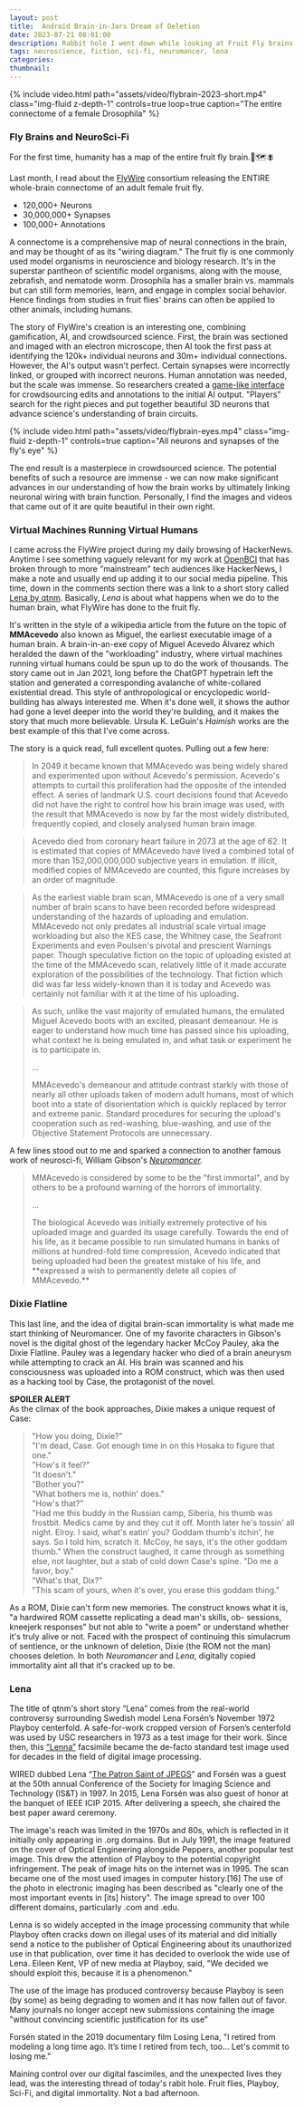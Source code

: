 ```yaml
---
layout: post
title:  Android Brain-in-Jars Dream of Deletion
date: 2023-07-21 08:01:00
description: Rabbit hole I went down while looking at Fruit Fly brains
tags: neuroscience, fiction, sci-fi, neuromancer, lena
categories: 
thumbnail: 
---
```


{% include video.html path="assets/video/flybrain-2023-short.mp4" class="img-fluid z-depth-1" controls=true loop=true caption="The entire connectome of a female Drosophila" %} 

### Fly Brains and NeuroSci-Fi
For the first time, humanity has a map of the entire fruit fly brain.:brain::world_map::fly:

Last month, I read about the [FlyWire](flywire.ai) consortium releasing the ENTIRE whole-brain connectome of an adult female fruit fly.

- 120,000+ Neurons
- 30,000,000+ Synapses
- 100,000+ Annotations

A connectome is a comprehensive map of neural connections in the brain, and may be thought of as its "wiring diagram." The fruit fly is one commonly used model organisms in neuroscience and biology research. It's in the superstar pantheon of scientific model organisms, along with the mouse, zebrafish, and nematode worm. Drosophila has a smaller brain vs. mammals but can still form memories, learn, and engage in complex social behavior. Hence findings from studies in fruit flies' brains can often be applied to other animals, including humans. 

The story of FlyWire's creation is an interesting one, combining gamification, AI, and crowdsourced science. First, the brain was sectioned and imaged with an electron microscope, then AI took the first pass at identifying the 120k+ individual neurons and 30m+ individual connections. However, the AI's output wasn't perfect. Certain synapses were incorrectly linked, or grouped with incorrect neurons. Human annotation was needed, but the scale was immense. So researchers created a [game-like interface](http://edit.flywire.ai) for crowdsourcing edits and annotations to the initial AI output. "Players" search for the right pieces and put together beautiful 3D neurons that advance science's understanding of brain circuits.

{% include video.html path="assets/video/flybrain-eyes.mp4" class="img-fluid z-depth-1" controls=true caption="All neurons and synapses of the fly's eye" %}

The end result is a masterpiece in crowdsourced science. The potential benefits of such a resource are immense - we can now make significant advances in our understanding of how the brain works by ultimately linking neuronal wiring with brain function. Personally, I find the images and videos that came out of it are quite beautiful in their own right. 

### Virtual Machines Running Virtual Humans

I came across the FlyWire project during my daily browsing of HackerNews. Anytime I see something vaguely relevant for my work at [OpenBCI](https://openbci.com) that has broken through to more "mainstream" tech audiences like HackerNews, I make a note and usually end up adding it to our social media pipeline. This time, down in the comments section there was a link to a short story called [Lena by qtnm](https://qntm.org/mmacevedo). Basically, *Lena* is about what happens when we do to the human brain, what FlyWire has done to the fruit fly. 

It's written in the style of a wikipedia article from the future on the topic of **MMAcevedo** also known as Miguel, the earliest executable image of a human brain. A brain-in-an-exe copy of Miguel Acevedo Álvarez which heralded the dawn of the "workloading" industry, where virtual machines running virtual humans could be spun up to do the work of thousands. The story came out in Jan 2021, long before the ChatGPT hypetrain left the station and generated a corresponding avalanche of white-collared existential dread. This style of anthropological or encyclopedic world-building has always interested me. When it's done well, it shows the author had gone a level deeper into the world they're building, and it makes the story that much more believable. Ursula K. LeGuin's *Haimish* works are the best example of this that I've come across. 

The story is a quick read, full excellent quotes. Pulling out a few here:

>  In 2049 it became known that MMAcevedo was being widely shared and experimented upon without Acevedo's permission. Acevedo's attempts to curtail this proliferation had the opposite of the intended effect. A series of landmark U.S. court decisions found that Acevedo did not have the right to control how his brain image was used, with the result that MMAcevedo is now by far the most widely distributed, frequently copied, and closely analysed human brain image.

>Acevedo died from coronary heart failure in 2073 at the age of 62. It is estimated that copies of MMAcevedo have lived a combined total of more than 152,000,000,000 subjective years in emulation. If illicit, modified copies of MMAcevedo are counted, this figure increases by an order of magnitude.

>As the earliest viable brain scan, MMAcevedo is one of a very small number of brain scans to have been recorded before widespread understanding of the hazards of uploading and emulation. MMAcevedo not only predates all industrial scale virtual image workloading but also the KES case, the Whitney case, the Seafront Experiments and even Poulsen's pivotal and prescient Warnings paper. Though speculative fiction on the topic of uploading existed at the time of the MMAcevedo scan, relatively little of it made accurate exploration of the possibilities of the technology. That fiction which did was far less widely-known than it is today and Acevedo was certainly not familiar with it at the time of his uploading.

>As such, unlike the vast majority of emulated humans, the emulated Miguel Acevedo boots with an excited, pleasant demeanour. He is eager to understand how much time has passed since his uploading, what context he is being emulated in, and what task or experiment he is to participate in. 
><p>...</p>
>MMAcevedo's demeanour and attitude contrast starkly with those of nearly all other uploads taken of modern adult humans, most of which boot into a state of disorientation which is quickly replaced by terror and extreme panic. Standard procedures for securing the upload's cooperation such as red-washing, blue-washing, and use of the Objective Statement Protocols are unnecessary.

A few lines stood out to me and sparked a connection to another famous work of neurosci-fi, William Gibson's *[Neuromancer](https://en.wikipedia.org/wiki/Neuromancer).*

>MMAcevedo is considered by some to be the "first immortal", and by others to be a profound warning of the horrors of immortality.
><p>...</p>
>The biological Acevedo was initially extremely protective of his uploaded image and guarded its usage carefully. Towards the end of his life, as it became possible to run simulated humans in banks of millions at hundred-fold time compression, Acevedo indicated that being uploaded had been the greatest mistake of his life, and **expressed a wish to permanently delete all copies of MMAcevedo.**

### Dixie Flatline

This last line, and the idea of digital brain-scan immortality is what made me start thinking of Neuromancer. One of my favorite characters in Gibson's novel is the digital ghost of the legendary hacker McCoy Pauley, aka the Dixie Flatline. Pauley was a legendary hacker who died of a brain aneurysm while attempting to crack an AI. His brain was scanned and his consciousness was uploaded into a ROM construct, which was then used as a hacking tool by Case, the protagonist of the novel.

**SPOILER ALERT**<br/>
As the climax of the book approaches, Dixie makes a unique request of Case:

>"How you doing, Dixie?"<br/>
>"I'm dead, Case. Got enough time in on this Hosaka to
figure that one."<br/>
>"How's it feel?"<br/>
>"It doesn't."<br/>
>"Bother you?"<br/>
>"What bothers me is, nothin' does."<br/>
>"How's that?"<br/>
>"Had me this buddy in the Russian camp, Siberia, his thumb
was frostbit. Medics came by and they cut it off. Month later
he's tossin' all night. Elroy. l said, what's eatin' you? Goddam
thumb's itchin', he says. So l told him, scratch it. McCoy, he
says, it's the other goddam thumb." When the construct laughed,
it came through as something else, not laughter, but a stab of
cold down Case's spine. "Do me a favor, boy."<br/>
>"What's that, Dix?"<br/>
>"This scam of yours, when it's over, you erase this goddam
thing."

As a ROM, Dixie can't form new memories. The construct knows what it is, "a hardwired ROM cassette replicating a dead man's skills, ob-
sessions, kneejerk responses" but not able to "write a poem" or understand whether it's truly alive or not. Faced with the prospect of continuing this simulacrum of sentience, or the unknown of deletion, Dixie (the ROM not the man) chooses deletion. In both *Neuromancer* and *Lena*, digitally copied immortality aint all that it's cracked up to be.

### Lena 

The title of qtnm's short story “Lena” comes from the real-world controversy surrounding Swedish model Lena Forsén’s November 1972 Playboy centerfold. A safe-for-work cropped version of Forsen’s centerfold was used by USC researchers in 1973 as a test image for their work. Since then, this [“Lenna”](https://en.wikipedia.org/wiki/Lenna) facsimile became the de-facto standard test image used for decades in the field of digital image processing. 

WIRED dubbed Lena “[The Patron Saint of JPEGS](https://www.wired.com/story/finding-lena-the-patron-saint-of-jpegs/)” and Forsén was a guest at the 50th annual Conference of the Society for Imaging Science and Technology (IS&T) in 1997. In 2015, Lena Forsén was also guest of honor at the banquet of IEEE ICIP 2015. After delivering a speech, she chaired the best paper award ceremony.

The image's reach was limited in the 1970s and 80s, which is reflected in it initially only appearing in .org domains. But in July 1991, the image featured on the cover of Optical Engineering alongside Peppers, another popular test image. This drew the attention of Playboy to the potential copyright infringement. The peak of image hits on the internet was in 1995. The scan became one of the most used images in computer history.[16] The use of the photo in electronic imaging has been described as "clearly one of the most important events in [its] history". The image spread to over 100 different domains, particularly .com and .edu.

Lenna is so widely accepted in the image processing community that while Playboy often cracks down on illegal uses of its material and did initially send a notice to the publisher of Optical Engineering about its unauthorized use in that publication, over time it has decided to overlook the wide use of Lena. Eileen Kent, VP of new media at Playboy, said, "We decided we should exploit this, because it is a phenomenon."

The use of the image has produced controversy because Playboy is seen (by some) as being degrading to women and it has now fallen out of favor. Many journals no longer accept new submissions containing the image "without convincing scientific justification for its use"

Forsén stated in the 2019 documentary film Losing Lena, "I retired from modeling a long time ago. It’s time I retired from tech, too... Let's commit to losing me."

Maining control over our digital fascimiles, and the unexpected lives they lead, was the interesting thread of today's rabit hole. Fruit flies, Playboy, Sci-Fi, and digital immortality. Not a bad afternoon. 




